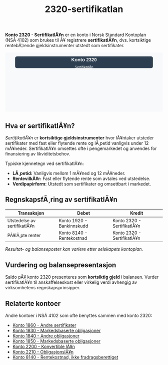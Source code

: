 ﻿---
title: "2320-sertifikatlan"
meta_title: "2320-sertifikatlan"
meta_description: "**Konto 2320 - SertifikatlÃ¥n** er en konto i Norsk Standard Kontoplan (NSÂ 4102) som brukes til Ã¥ registrere **sertifikatlÃ¥n**, dvs. kortsiktige rentebÃ¦rend..."
slug: 2320-sertifikatlan
type: blog
layout: pages/single
---

**Konto 2320 - SertifikatlÃ¥n** er en konto i Norsk Standard Kontoplan (NSÂ 4102) som brukes til Ã¥ registrere **sertifikatlÃ¥n**, dvs. kortsiktige rentebÃ¦rende gjeldsinstrumenter utstedt som sertifikater.

![Illustrasjon av konto 2320 SertifikatlÃ¥n](2320-sertifikatlan-image.svg)

## Hva er sertifikatlÃ¥n?

*SertifikatlÃ¥n* er **kortsiktige gjeldsinstrumenter** hvor lÃ¥ntaker utsteder sertifikater med fast eller flytende rente og lÃ¸petid vanligvis under 12 mÃ¥neder. SertifikatlÃ¥n omsettes ofte i pengemarkedet og anvendes for finansiering av likviditetsbehov.

Typiske kjennetegn ved sertifikatlÃ¥n:

* **LÃ¸petid:** Vanligvis mellom 1 mÃ¥ned og 12 mÃ¥neder.
* **RentevilkÃ¥r:** Fast eller flytende rente som avtales ved utstedelse.
* **Verdipapirform:** Utstedt som sertifikater og omsettbart i markedet.

## RegnskapsfÃ¸ring av sertifikatlÃ¥n

| Transaksjon                        | Debet                        | Kredit                          |
|------------------------------------|------------------------------|---------------------------------|
| Utstedelse av sertifikatlÃ¥n        | Konto 1920 - Bankinnskudd    | Konto 2320 - SertifikatlÃ¥n      |
| PÃ¥lÃ¸pte renter                     | Konto 8140 - Rentekostnad    | Konto 2320 - SertifikatlÃ¥n      |

_*Resultat- og balanseposter kan variere etter selskapets kontoplan.*_

## Vurdering og balansepresentasjon

Saldo pÃ¥ konto 2320 presenteres som **kortsiktig gjeld** i balansen. Vurder sertifikatlÃ¥n til anskaffelseskost eller virkelig verdi avhengig av virksomhetens regnskapsprinsipper.

## Relaterte kontoer

Andre kontoer i NSÂ 4102 som ofte benyttes sammen med konto 2320:

* [Konto 1860 - Andre sertifikater](/blogs/kontoplan/1860-andre-sertifikater "Konto 1860 - Andre sertifikater i Norsk Standard Kontoplan")
* [Konto 1830 - Markedsbaserte obligasjoner](/blogs/kontoplan/1830-markedsbaserte-obligasjoner "Konto 1830 - Markedsbaserte obligasjoner i Norsk Standard Kontoplan")
* [Konto 1840 - Andre obligasjoner](/blogs/kontoplan/1840-andre-obligasjoner "Konto 1840 - Andre obligasjoner i Norsk Standard Kontoplan")
* [Konto 1850 - Markedsbaserte obligasjoner](/blogs/kontoplan/1850-markedsbaserte-obligasjoner "Konto 1850 - Markedsbaserte obligasjoner i Norsk Standard Kontoplan")
* [Konto 2200 - Konvertible lÃ¥n](/blogs/kontoplan/2200-konvertible-lan "Konto 2200 - Konvertible lÃ¥n i Norsk Standard Kontoplan")
* [Konto 2210 - ObligasjonslÃ¥n](/blogs/kontoplan/2210-obligasjonslan "Konto 2210 - ObligasjonslÃ¥n i Norsk Standard Kontoplan")
* [Konto 8140 - Rentekostnad, ikke fradragsberettiget](/blogs/kontoplan/8140-rentekostnad-ikke-fradragsberettiget "Konto 8140 - Rentekostnad, ikke fradragsberettiget i Norsk Standard Kontoplan")
